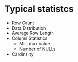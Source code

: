# Typical statistcs
- Row Count
- Data Distribution
- Average Row Length
- Column Statistics
	- Min, max value
	- Number of NULLs
- Cardinality